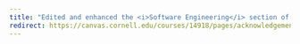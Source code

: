 ```yaml
---
title: "Edited and enhanced the <i>Software Engineering</i> section of Cornell Career Services' <i>Career Development Toolkit</i>"
redirect: https://canvas.cornell.edu/courses/14918/pages/acknowledgements
---
```

